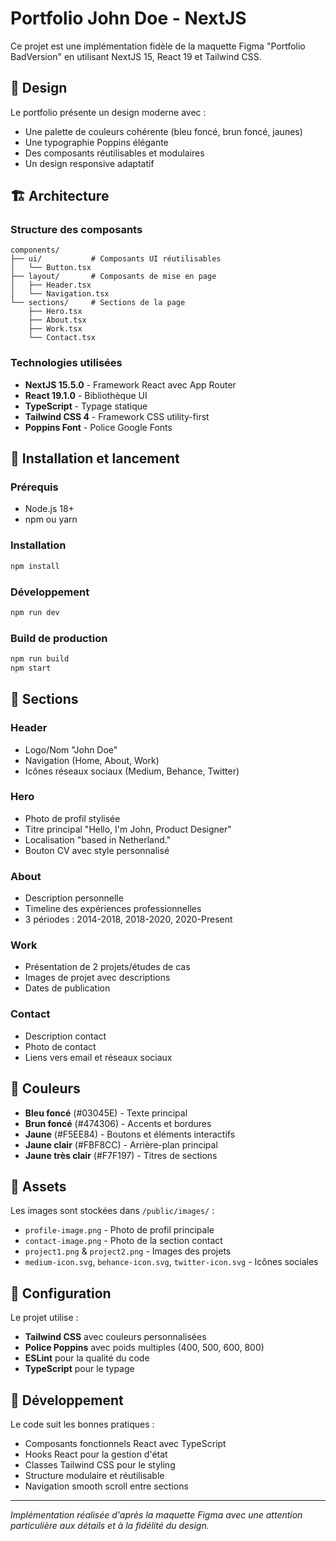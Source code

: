 # Portfolio John Doe - NextJS

Ce projet est une implémentation fidèle de la maquette Figma "Portfolio BadVersion" en utilisant NextJS 15, React 19 et Tailwind CSS.

## 🎨 Design

Le portfolio présente un design moderne avec :
- Une palette de couleurs cohérente (bleu foncé, brun foncé, jaunes)
- Une typographie Poppins élégante
- Des composants réutilisables et modulaires
- Un design responsive adaptatif

## 🏗️ Architecture

### Structure des composants

```
components/
├── ui/           # Composants UI réutilisables
│   └── Button.tsx
├── layout/       # Composants de mise en page
│   ├── Header.tsx
│   └── Navigation.tsx
└── sections/     # Sections de la page
    ├── Hero.tsx
    ├── About.tsx
    ├── Work.tsx
    └── Contact.tsx
```

### Technologies utilisées

- **NextJS 15.5.0** - Framework React avec App Router
- **React 19.1.0** - Bibliothèque UI
- **TypeScript** - Typage statique
- **Tailwind CSS 4** - Framework CSS utility-first
- **Poppins Font** - Police Google Fonts

## 🚀 Installation et lancement

### Prérequis
- Node.js 18+ 
- npm ou yarn

### Installation
```bash
npm install
```

### Développement
```bash
npm run dev
```

### Build de production
```bash
npm run build
npm start
```

## 📱 Sections

### Header
- Logo/Nom "John Doe"
- Navigation (Home, About, Work)
- Icônes réseaux sociaux (Medium, Behance, Twitter)

### Hero
- Photo de profil stylisée
- Titre principal "Hello, I'm John, Product Designer"
- Localisation "based in Netherland."
- Bouton CV avec style personnalisé

### About
- Description personnelle
- Timeline des expériences professionnelles
- 3 périodes : 2014-2018, 2018-2020, 2020-Present

### Work  
- Présentation de 2 projets/études de cas
- Images de projet avec descriptions
- Dates de publication

### Contact
- Description contact
- Photo de contact
- Liens vers email et réseaux sociaux

## 🎨 Couleurs

- **Bleu foncé** (#03045E) - Texte principal
- **Brun foncé** (#474306) - Accents et bordures
- **Jaune** (#F5EE84) - Boutons et éléments interactifs
- **Jaune clair** (#FBF8CC) - Arrière-plan principal
- **Jaune très clair** (#F7F197) - Titres de sections

## 📂 Assets

Les images sont stockées dans `/public/images/` :
- `profile-image.png` - Photo de profil principale
- `contact-image.png` - Photo de la section contact
- `project1.png` & `project2.png` - Images des projets
- `medium-icon.svg`, `behance-icon.svg`, `twitter-icon.svg` - Icônes sociales

## 🔧 Configuration

Le projet utilise :
- **Tailwind CSS** avec couleurs personnalisées
- **Police Poppins** avec poids multiples (400, 500, 600, 800)
- **ESLint** pour la qualité du code
- **TypeScript** pour le typage

## 📝 Développement

Le code suit les bonnes pratiques :
- Composants fonctionnels React avec TypeScript
- Hooks React pour la gestion d'état
- Classes Tailwind CSS pour le styling
- Structure modulaire et réutilisable
- Navigation smooth scroll entre sections

---

*Implémentation réalisée d'après la maquette Figma avec une attention particulière aux détails et à la fidélité du design.*